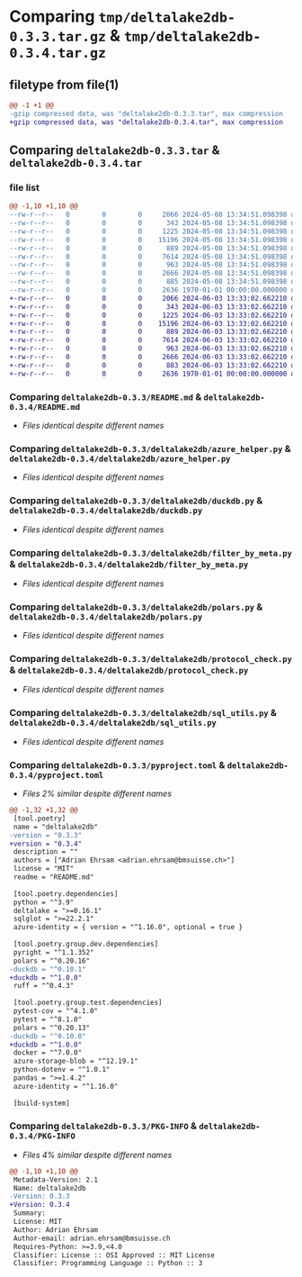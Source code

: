 # Comparing `tmp/deltalake2db-0.3.3.tar.gz` & `tmp/deltalake2db-0.3.4.tar.gz`

## filetype from file(1)

```diff
@@ -1 +1 @@
-gzip compressed data, was "deltalake2db-0.3.3.tar", max compression
+gzip compressed data, was "deltalake2db-0.3.4.tar", max compression
```

## Comparing `deltalake2db-0.3.3.tar` & `deltalake2db-0.3.4.tar`

### file list

```diff
@@ -1,10 +1,10 @@
--rw-r--r--   0        0        0     2066 2024-05-08 13:34:51.098398 deltalake2db-0.3.3/README.md
--rw-r--r--   0        0        0      343 2024-05-08 13:34:51.098398 deltalake2db-0.3.3/deltalake2db/__init__.py
--rw-r--r--   0        0        0     1225 2024-05-08 13:34:51.098398 deltalake2db-0.3.3/deltalake2db/azure_helper.py
--rw-r--r--   0        0        0    15196 2024-05-08 13:34:51.098398 deltalake2db-0.3.3/deltalake2db/duckdb.py
--rw-r--r--   0        0        0      889 2024-05-08 13:34:51.098398 deltalake2db-0.3.3/deltalake2db/filter_by_meta.py
--rw-r--r--   0        0        0     7614 2024-05-08 13:34:51.098398 deltalake2db-0.3.3/deltalake2db/polars.py
--rw-r--r--   0        0        0      963 2024-05-08 13:34:51.098398 deltalake2db-0.3.3/deltalake2db/protocol_check.py
--rw-r--r--   0        0        0     2666 2024-05-08 13:34:51.098398 deltalake2db-0.3.3/deltalake2db/sql_utils.py
--rw-r--r--   0        0        0      885 2024-05-08 13:34:51.098398 deltalake2db-0.3.3/pyproject.toml
--rw-r--r--   0        0        0     2636 1970-01-01 00:00:00.000000 deltalake2db-0.3.3/PKG-INFO
+-rw-r--r--   0        0        0     2066 2024-06-03 13:33:02.662210 deltalake2db-0.3.4/README.md
+-rw-r--r--   0        0        0      343 2024-06-03 13:33:02.662210 deltalake2db-0.3.4/deltalake2db/__init__.py
+-rw-r--r--   0        0        0     1225 2024-06-03 13:33:02.662210 deltalake2db-0.3.4/deltalake2db/azure_helper.py
+-rw-r--r--   0        0        0    15196 2024-06-03 13:33:02.662210 deltalake2db-0.3.4/deltalake2db/duckdb.py
+-rw-r--r--   0        0        0      889 2024-06-03 13:33:02.662210 deltalake2db-0.3.4/deltalake2db/filter_by_meta.py
+-rw-r--r--   0        0        0     7614 2024-06-03 13:33:02.662210 deltalake2db-0.3.4/deltalake2db/polars.py
+-rw-r--r--   0        0        0      963 2024-06-03 13:33:02.662210 deltalake2db-0.3.4/deltalake2db/protocol_check.py
+-rw-r--r--   0        0        0     2666 2024-06-03 13:33:02.662210 deltalake2db-0.3.4/deltalake2db/sql_utils.py
+-rw-r--r--   0        0        0      883 2024-06-03 13:33:02.662210 deltalake2db-0.3.4/pyproject.toml
+-rw-r--r--   0        0        0     2636 1970-01-01 00:00:00.000000 deltalake2db-0.3.4/PKG-INFO
```

### Comparing `deltalake2db-0.3.3/README.md` & `deltalake2db-0.3.4/README.md`

 * *Files identical despite different names*

### Comparing `deltalake2db-0.3.3/deltalake2db/azure_helper.py` & `deltalake2db-0.3.4/deltalake2db/azure_helper.py`

 * *Files identical despite different names*

### Comparing `deltalake2db-0.3.3/deltalake2db/duckdb.py` & `deltalake2db-0.3.4/deltalake2db/duckdb.py`

 * *Files identical despite different names*

### Comparing `deltalake2db-0.3.3/deltalake2db/filter_by_meta.py` & `deltalake2db-0.3.4/deltalake2db/filter_by_meta.py`

 * *Files identical despite different names*

### Comparing `deltalake2db-0.3.3/deltalake2db/polars.py` & `deltalake2db-0.3.4/deltalake2db/polars.py`

 * *Files identical despite different names*

### Comparing `deltalake2db-0.3.3/deltalake2db/protocol_check.py` & `deltalake2db-0.3.4/deltalake2db/protocol_check.py`

 * *Files identical despite different names*

### Comparing `deltalake2db-0.3.3/deltalake2db/sql_utils.py` & `deltalake2db-0.3.4/deltalake2db/sql_utils.py`

 * *Files identical despite different names*

### Comparing `deltalake2db-0.3.3/pyproject.toml` & `deltalake2db-0.3.4/pyproject.toml`

 * *Files 2% similar despite different names*

```diff
@@ -1,32 +1,32 @@
 [tool.poetry]
 name = "deltalake2db"
-version = "0.3.3"
+version = "0.3.4"
 description = ""
 authors = ["Adrian Ehrsam <adrian.ehrsam@bmsuisse.ch>"]
 license = "MIT"
 readme = "README.md"
 
 [tool.poetry.dependencies]
 python = "^3.9"
 deltalake = ">=0.16.1"
 sqlglot = ">=22.2.1"
 azure-identity = { version = "^1.16.0", optional = true }
 
 [tool.poetry.group.dev.dependencies]
 pyright = "^1.1.352"
 polars = "^0.20.16"
-duckdb = "^0.10.1"
+duckdb = "^1.0.0"
 ruff = "^0.4.3"
 
 [tool.poetry.group.test.dependencies]
 pytest-cov = "^4.1.0"
 pytest = "^8.1.0"
 polars = "^0.20.13"
-duckdb = "^0.10.0"
+duckdb = "^1.0.0"
 docker = "^7.0.0"
 azure-storage-blob = "^12.19.1"
 python-dotenv = "^1.0.1"
 pandas = ">=1.4.2"
 azure-identity = "^1.16.0"
 
 [build-system]
```

### Comparing `deltalake2db-0.3.3/PKG-INFO` & `deltalake2db-0.3.4/PKG-INFO`

 * *Files 4% similar despite different names*

```diff
@@ -1,10 +1,10 @@
 Metadata-Version: 2.1
 Name: deltalake2db
-Version: 0.3.3
+Version: 0.3.4
 Summary: 
 License: MIT
 Author: Adrian Ehrsam
 Author-email: adrian.ehrsam@bmsuisse.ch
 Requires-Python: >=3.9,<4.0
 Classifier: License :: OSI Approved :: MIT License
 Classifier: Programming Language :: Python :: 3
```

